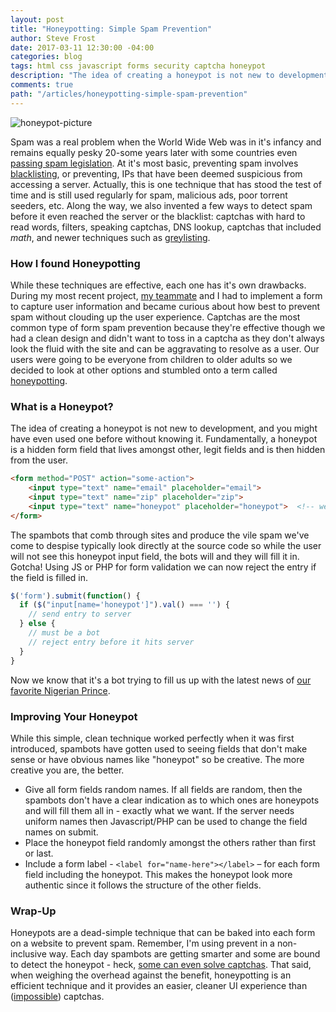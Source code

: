 ```yaml
---
layout: post
title: "Honeypotting: Simple Spam Prevention"
author: Steve Frost
date: 2017-03-11 12:30:00 -04:00
categories: blog
tags: html css javascript forms security captcha honeypot
description: "The idea of creating a honeypot is not new to development, and you might have even used one before without knowing it. Fundamentally, a honeypot is a hidden form field that lives amongst other, legit fields and is then hidden from the user."
comments: true
path: "/articles/honeypotting-simple-spam-prevention"
---
```


![honeypot-picture](/img/blogs/honeypot1.jpg)

Spam was a real problem when the World Wide Web was in it's infancy and remains equally pesky 20-some years later with some countries even [passing spam legislation](http://fightspam.gc.ca/eic/site/030.nsf/eng/home). At it's most basic, preventing spam involves [blacklisting](https://sendgrid.com/blog/email-blacklist/), or preventing, IPs that have been deemed suspicious from accessing a server. Actually, this is one technique that has stood the test of time and is still used regularly for spam, malicious ads, poor torrent seeders, etc. Along the way, we also invented a few ways to detect spam before it even reached the server or the blacklist: captchas with hard to read words, filters, speaking captchas, DNS lookup, captchas that included *math*, and newer techniques such as [greylisting](https://www.greylisting.org/).

### How I found Honeypotting

While these techniques are effective, each one has it's own drawbacks. During my most recent project, [my teammate](http://joelbitar.space) and I had to implement a form to capture user information and became curious about how best to prevent spam without clouding up the user experience. Captchas are the most common type of form spam prevention because they're effective though we had a clean design and didn't want to toss in a captcha as they don't always look the fluid with the site and can be aggravating to resolve as a user. Our users were going to be everyone from children to older adults so we decided to look at other options and stumbled onto a term called [honeypotting](https://solutionfactor.net/blog/2014/02/01/honeypot-technique-fast-easy-spam-prevention/).

### What is a Honeypot?

The idea of creating a honeypot is not new to development, and you might have even used one before without knowing it. Fundamentally, a honeypot is a hidden form field that lives amongst other, legit fields and is then hidden from the user. 

```html
<form method="POST" action="some-action">
    <input type="text" name="email" placeholder="email">
    <input type="text" name="zip" placeholder="zip">
    <input type="text" name="honeypot" placeholder="honeypot">  <!-- we hide this with CSS -->
</form>
```

The spambots that comb through sites and produce the vile spam we've come to despise typically look directly at the source code so while the user will not see this honeypot input field, the bots will and they will fill it in. Gotcha! Using JS or PHP for form validation we can now reject the entry if the field is filled in. 

```javascript
$('form').submit(function() {
  if ($("input[name='honeypot']").val() === '') {
    // send entry to server
  } else {
    // must be a bot
    // reject entry before it hits server
  }
}
```

Now we know that it's a bot trying to fill us up with the latest news of [our favorite Nigerian Prince](https://www.bbb.org/new-york-city/get-consumer-help/articles/the-nigerian-prince-old-scam-new-twist/).

### Improving Your Honeypot

While this simple, clean technique worked perfectly when it was first introduced, spambots have gotten used to seeing fields that don't make sense or have obvious names like "honeypot" so be creative. The more creative you are, the better.

* Give all form fields random names. If all fields are random, then the spambots don't have a clear indication as to which ones are honeypots and will fill them all in - exactly what we want. If the server needs uniform names then Javascript/PHP can be used to change the field names on submit. 
* Place the honeypot field randomly amongst the others rather than first or last.
* Include a form label - `<label for="name-here"></label>` – for each form field including the honeypot. This makes the honeypot look more authentic since it follows the structure of the other fields.

### Wrap-Up

Honeypots are a dead-simple technique that can be baked into each form on a website to prevent spam. Remember, I'm using prevent in a non-inclusive way. Each day spambots are getting smarter and some are bound to detect the honeypot - heck, [some can even solve captchas](https://arstechnica.com/information-technology/2013/11/how-are-robots-beating-my-captchas/). That said, when weighing the overhead against the benefit, honeypotting is an efficient technique and it provides an easier, cleaner UI experience than ([impossible](http://www.seosmarty.com/impossible-captcha-it-doesnt-really-matter-if-you-are-human-or-not/)) captchas.

